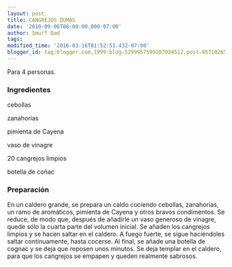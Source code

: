```yaml
---
layout: post
title: CANGREJOS DUMAS
date: '2010-09-06T08:00:00.000-07:00'
author: Smurf Dad
tags: 
modified_time: '2016-03-16T01:52:51.432-07:00'
blogger_id: tag:blogger.com,1999:blog-5299957599287034512.post-8571026597907971276
---
```


Para 4 personas.

<h3>Ingredientes</h3>

cebollas

zanahorias

pimienta de Cayena

vaso de vinagre

20 cangrejos limpios

botella de coñac

<h3>Preparación</h3>

En un caldero grande, se prepara un caldo cociendo cebollas, zanahorias, un ramo de aromáticos, pimienta de Cayena y otros bravos condimentos. Se reduce, de modo que, después de añadirle un vaso generoso de vinagre, quede sólo la cuarta parte del volumen inicial. Se añaden los cangrejos limpios y se hacen saltar en el caldero. A fuego fuerte, se sigue haciéndoles saltar continuamente, hasta cocerse. Al final, se añade una botella de cognac y se deja que reposen unos minutos. Se deja templar en el caldero, para que los cangrejos se empapen y queden realmente sabrosos.

